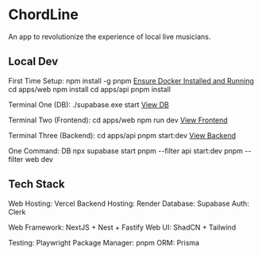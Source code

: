 # ChordLine

An app to revolutionize the experience of local live musicians.

## Local Dev

First Time Setup:
npm install -g pnpm
[Ensure Docker Installed and Running](https://docs.docker.com/desktop)
cd apps/web
npm install
cd apps/api
pnpm install

Terminal One (DB):
./supabase.exe start
[View DB](http://127.0.0.1:54323/project/default)

Terminal Two (Frontend):
cd apps/web
npm run dev
[View Frontend](http://localhost:3000/)

Terminal Three (Backend):
cd apps/api
pnpm start:dev
[View Backend](http://localhost:3001/docs)

One Command:
DB
npx supabase start
pnpm --filter api start:dev
pnpm --filter web dev

## Tech Stack

Web Hosting: Vercel
Backend Hosting: Render
Database: Supabase
Auth: Clerk

Web Framework: NextJS + Nest + Fastify
Web UI: ShadCN + Tailwind

Testing: Playwright
Package Manager: pnpm
ORM: Prisma

